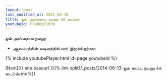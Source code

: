 ```yaml
---
layout: post
last_modified_at: 2021-03-30
title: ஓம் அஸ்வதாய நமஹ ௧௧ டைம்ஸ்
youtubeId: P7wR8gTibP8
---
```

 
 
 ஓம் அஸ்வதாய நமஹ  
 
 -  ஆலமரத்தின் வடிவத்தில் யார் இருக்கிறார்கள் 
 
  
 
  
 
 
 
 
 
 


{% include youtubePlayer.html id=page.youtubeId %}
 
[Next]({{ site.baseurl }}{% link  split1/_posts/2014-06-13-ஓம் காம்ய நமஹ ௧௧ டைம்ஸ்.md%})
 
